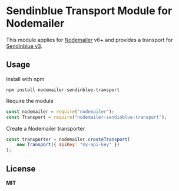 # Sendinblue Transport Module for Nodemailer

This module applies for [Nodemailer](http://www.nodemailer.com/) v6+ and provides a transport for [Sendinblue v3](https://www.sendinblue.com).

## Usage

Install with npm

    npm install nodemailer-sendinblue-transport

Require the module

```javascript
const nodemailer = require("nodemailer");
const Transport = require("nodemailer-sendinblue-transport");
```

Create a Nodemailer transporter

```javascript
const transporter = nodemailer.createTransport(
    new Transport({ apiKey: "my-api-key" })
);
```

## License

**MIT**
